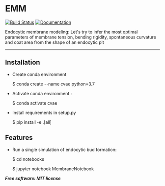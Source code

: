# EMM

[![Build Status](https://travis-ci.org/ritvikvasan/EMM.svg?branch=master)](https://travis-ci.org/ritvikvasan/EMM)
[![Documentation](https://readthedocs.org/projects/emm/badge/?version=latest)](https://emm.readthedocs.io/en/latest/?badge=latest)
      
<!-- [![Code Coverage](https://codecov.io/gh/ritvikvasan/emm/branch/master/graph/badge.svg)](https://codecov.io/gh/ritvikvasan/emm) -->

<!-- .. image:: https://codecov.io/gh/AllenCellModeling/DLITE/branch/master/graph/badge.svg
  :target: https://codecov.io/gh/AllenCellModeling/DLITE
  :alt: Codecov Status -->

Endocytic membrane modeling: Let's try to infer the most optimal parameters of membrane tension, bending rigidity, spontaneous curvature and coat area from the shape of an endocytic pit

---

Installation
--------

* Create conda environment

    $ conda create --name cvae python=3.7

* Activate conda environment :

    $ conda activate cvae

* Install requirements in setup.py

    $ pip install -e .[all]

Features
--------

* Run a single simulation of endocytic bud formation:

    $ cd notebooks

    $ jupyter notebook MembraneNotebook

<!-- ## Features
* Store values and retain the prior value in memory
* ... some other functionality

## Quick Start
```python
from emm import Example

a = Example()
a.get_value()  # 10
```

## Installation
**Stable Release:** `pip install emm`<br>
**Development Head:** `pip install git+https://github.com/ritvikvasan/emm.git`

## Documentation
For full package documentation please visit [ritvikvasan.github.io/emm](https://ritvikvasan.github.io/emm).

## Development
See [CONTRIBUTING.md](CONTRIBUTING.md) for information related to developing the code.

#### The Three Commands You Need To Know
1. `make build`

    This will run `tox` which will run all your tests in both Python 3.6 and Python 3.7 as well as linting your code.

2. `make clean`

    This will clean up various Python and build generated files so that you can ensure that you are working in a clean
    environment.

3. `make docs`

    This will generate and launch a web browser to view the most up-to-date documentation for your Python package.

#### Suggested Git Branch Strategy
1. `master` is for the most up-to-date development, very rarely should you directly commit to this branch. GitHub
Actions will run on every push and on a CRON to this branch but still recommended to commit to your development
branches and make pull requests to master.
2. `stable` is for releases only. When you want to release your project on PyPI, simply make a PR from `master` to
`stable`, this template will handle the rest as long as you have added your PyPI information described in the above
**Optional Steps** section.
3. Your day-to-day work should exist on branches separate from `master`. Even if it is just yourself working on the
repository, make a PR from your working branch to `master` so that you can ensure your commits don't break the
development head. GitHub Actions will run on every push to any branch or any pull request from any branch to any other
branch.

#### Additional Optional Setup Steps:
* Register emm with Codecov:
  * Make an account on [codecov.io](https://codecov.io) (Recommended to sign in with GitHub)
  * Select `ritvikvasan` and click: `Add new repository`
  * Copy the token provided, go to your [GitHub repository's settings and under the `Secrets` tab](https://github.com/ritvikvasan/emm/settings/secrets),
  add a secret called `CODECOV_TOKEN` with the token you just copied.
  Don't worry, no one will see this token because it will be encrypted.
* Generate and add an access token as a secret to the repository for auto documentation generation to work
  * Go to your [GitHub account's Personal Access Tokens page](https://github.com/settings/tokens)
  * Click: `Generate new token`
  * _Recommendations:_
    * _Name the token: "Auto-Documentation Generation" or similar so you know what it is being used for later_
    * _Select only: `repo:status`, `repo_deployment`, and `public_repo` to limit what this token has access to_
  * Copy the newly generated token
  * Go to your [GitHub repository's settings and under the `Secrets` tab](https://github.com/ritvikvasan/emm/settings/secrets),
  add a secret called `ACCESS_TOKEN` with the personal access token you just created.
  Don't worry, no one will see this password because it will be encrypted.
* Register your project with PyPI:
  * Make an account on [pypi.org](https://pypi.org)
  * Go to your [GitHub repository's settings and under the `Secrets` tab](https://github.com/ritvikvasan/emm/settings/secrets),
  add a secret called `PYPI_TOKEN` with your password for your PyPI account.
  Don't worry, no one will see this password because it will be encrypted.
  * Next time you push to the branch: `stable`, GitHub actions will build and deploy your Python package to PyPI.
  * _Recommendation: Prior to pushing to `stable` it is recommended to install and run `bumpversion` as this will,
  tag a git commit for release and update the `setup.py` version number._
* Add branch protections to `master` and `stable`
    * To protect from just anyone pushing to `master` or `stable` (the branches with more tests and deploy
    configurations)
    * Go to your [GitHub repository's settings and under the `Branches` tab](https://github.com/ritvikvasan/emm/settings/branches), click `Add rule` and select the
    settings you believe best.
    * _Recommendations:_
      * _Require pull request reviews before merging_
      * _Require status checks to pass before merging (Recommended: lint and test)_
      * _Restrict who can push to matching branches_ -->


***Free software: MIT license***

